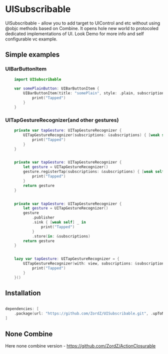 # UISubscribable

UISubscribable - allow you to add target to UIControl and etc without using @objc methods based on Combine.
It opens hole new world to protocoled dedicated implementations of UI.
Look Demo for more info and self configurable vc example.


## Simple examples


### UIBarButtonItem
```swift
    import UISubscribable
    
    var somePlainButton: UIBarButtonItem {
        UIBarButtonItem(title: "somePlain", style: .plain, subscriptions: &subscriptions) { _ in
            print("Tapped")
        }
    }
```

### UITapGestureRecognizer(and other gestures)
```swift
    private var tapGesture: UITapGestureRecognizer {
        UITapGestureRecognizer(subscriptions: &subscriptions) { [weak self] _ in
            print("Tapped")
        }
    }


    private var tapGesture: UITapGestureRecognizer {
        let gesture = UITapGestureRecognizer()
        gesture.registerTap(subscriptions: &subscriptions) { [weak self] _ in
            print("Tapped")
        }
        return gesture
    }


    private var tapGesture: UITapGestureRecognizer {
        let gesture = UITapGestureRecognizer()
        gesture
            .publisher
            .sink { [weak self] _ in
                print("Tapped")
            }
            .store(in: &subscriptions)
        return gesture
    }


    lazy var tapGesture: UITapGestureRecognizer = {
        UITapGestureRecognizer(with: view, subscriptions: &subscriptions) { [weak self] _ in
            print("Tapped")
        }
    }()
```

## Installation
```swift

dependencies: [
    .package(url: "https://github.com/ZordZ/UISubscribable.git", .upToNextMajor(from: "1.0.0"))
]

```

## None Combine
Here none combine version - https://github.com/ZordZ/ActionClosurable

